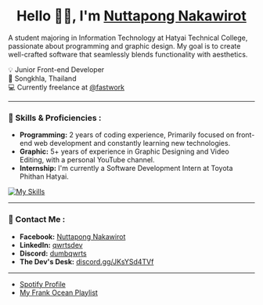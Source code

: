 <h1 align="center">
Hello 👋🏻, I'm <a href="https://www.facebook.com/dumbqwrts" target="_blank">Nuttapong Nakawirot</a>
</h1>

A student majoring in Information Technology at Hatyai Technical College, passionate about programming and graphic design. My goal is to create well-crafted software that seamlessly blends functionality with aesthetics.

💡 Junior Front-end Developer<br/>
📍 Songkhla, Thailand<br/>
💻 Currently freelance at [@fastwork](https://fastwork.co/user/qwrtsdev)

---

### 💼 Skills & Proficiencies :
- **Programming:** 2 years of coding experience, Primarily focused on front-end web development and constantly learning new technologies.
- **Graphic:** 5+ years of experience in Graphic Designing and Video Editing, with a personal YouTube channel.
- **Internship:** I'm currently a Software Development Intern at Toyota Phithan Hatyai.

[![My Skills](https://skillicons.dev/icons?i=html,css,bootstrap,tailwind,php,js,nodejs,react,nextjs,discordjs,firebase,mysql,sqlite,md,ps,ai,pr,figma,npm,postman,git,github,vercel,vscode,visualstudio&perline=10)](https://skillicons.dev)

---

### 📧 Contact Me :
- **Facebook:** [Nuttapong Nakawirot](https://www.facebook.com/dumbqwrts/)
- **LinkedIn:** [qwrtsdev](https://www.linkedin.com/in/qwrtsdev/)
- **Discord:** [dumbqwrts](https://discord.com/users/824442267318222879)
- **The Dev's Desk:** [discord.gg/JKsYSd4TVf](https://discord.gg/JKsYSd4TVf)

---

- [Spotify Profile](https://open.spotify.com/user/31a3dekwt2rh4qh5dv2enzfbz2ji)
- [My Frank Ocean Playlist](https://open.spotify.com/playlist/2RWAIndrRw5FDYFAYyIHzL?si=OlL5Bg8oSnWcR1ugqj78uA)
